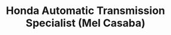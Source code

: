 ---
title: "Honda Automatic Transmission Specialist (Mel Casaba)"
url: /bacoor/honda-automatic-transmission-specialist-mel-casaba/
shop: car repair
---